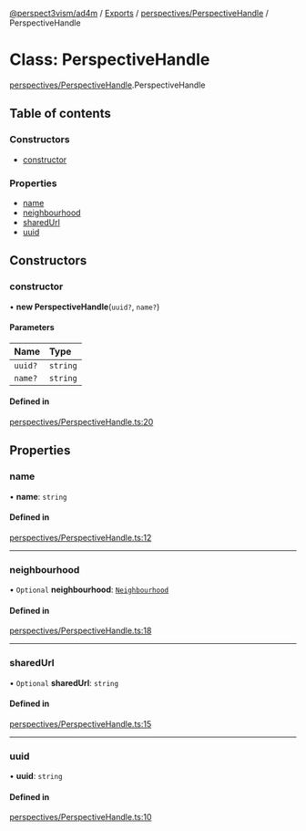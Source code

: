 [@perspect3vism/ad4m](../README.md) / [Exports](../modules.md) / [perspectives/PerspectiveHandle](../modules/perspectives_PerspectiveHandle.md) / PerspectiveHandle

# Class: PerspectiveHandle

[perspectives/PerspectiveHandle](../modules/perspectives_PerspectiveHandle.md).PerspectiveHandle

## Table of contents

### Constructors

- [constructor](perspectives_PerspectiveHandle.PerspectiveHandle.md#constructor)

### Properties

- [name](perspectives_PerspectiveHandle.PerspectiveHandle.md#name)
- [neighbourhood](perspectives_PerspectiveHandle.PerspectiveHandle.md#neighbourhood)
- [sharedUrl](perspectives_PerspectiveHandle.PerspectiveHandle.md#sharedurl)
- [uuid](perspectives_PerspectiveHandle.PerspectiveHandle.md#uuid)

## Constructors

### constructor

• **new PerspectiveHandle**(`uuid?`, `name?`)

#### Parameters

| Name | Type |
| :------ | :------ |
| `uuid?` | `string` |
| `name?` | `string` |

#### Defined in

[perspectives/PerspectiveHandle.ts:20](https://github.com/perspect3vism/ad4m/blob/6c5aaad/src/perspectives/PerspectiveHandle.ts#L20)

## Properties

### name

• **name**: `string`

#### Defined in

[perspectives/PerspectiveHandle.ts:12](https://github.com/perspect3vism/ad4m/blob/6c5aaad/src/perspectives/PerspectiveHandle.ts#L12)

___

### neighbourhood

• `Optional` **neighbourhood**: [`Neighbourhood`](neighbourhood_Neighbourhood.Neighbourhood.md)

#### Defined in

[perspectives/PerspectiveHandle.ts:18](https://github.com/perspect3vism/ad4m/blob/6c5aaad/src/perspectives/PerspectiveHandle.ts#L18)

___

### sharedUrl

• `Optional` **sharedUrl**: `string`

#### Defined in

[perspectives/PerspectiveHandle.ts:15](https://github.com/perspect3vism/ad4m/blob/6c5aaad/src/perspectives/PerspectiveHandle.ts#L15)

___

### uuid

• **uuid**: `string`

#### Defined in

[perspectives/PerspectiveHandle.ts:10](https://github.com/perspect3vism/ad4m/blob/6c5aaad/src/perspectives/PerspectiveHandle.ts#L10)
